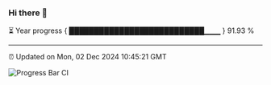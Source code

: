 ### Hi there 👋

⏳ Year progress { ███████████████████████████▁▁▁ } 91.93 %

---

⏰ Updated on Mon, 02 Dec 2024 10:45:21 GMT

![Progress Bar CI](https://github.com/IshwaranRudhara/GIT-ACTION/workflows/Progress%20Bar%20CI/badge.svg)

